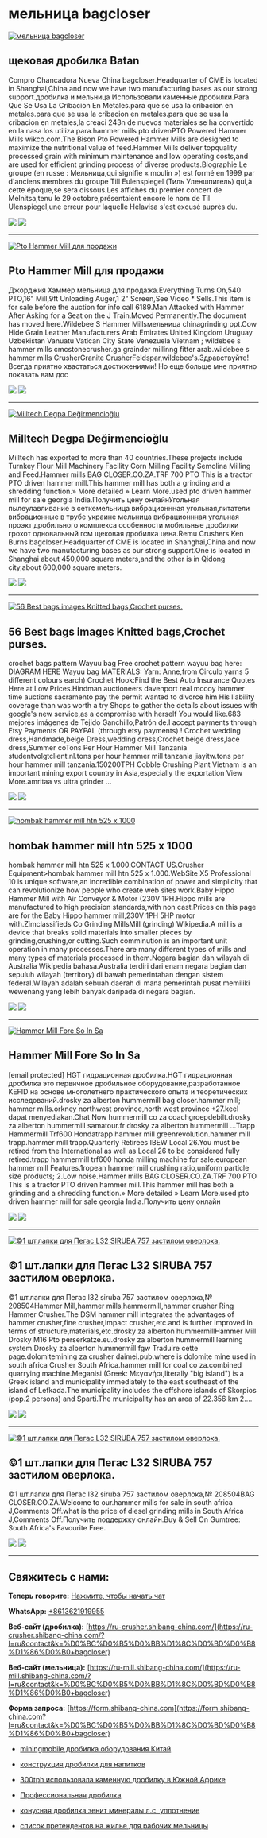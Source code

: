 # мельница bagcloser

<a href="https://swt.shibang-china.com/?l=ru&img&k=%D0%BC%D0%B5%D0%BB%D1%8C%D0%BD%D0%B8%D1%86%D0%B0+bagcloser" target="_blank">![мельница bagcloser](http://static.shibang-china.com/all-800x300/1039.jpg)</a>

## щековая дробилка Batan
Compro Chancadora Nueva China bagcloser.Headquarter of CME is located in Shanghai,China and now we have two manufacturing bases as our strong support.дробилка и мельница Использовали каменные дробилки.Para Que Se Usa La Cribacion En Metales.para que se usa la cribacion en metales.para que se usa la cribacion en metales.para que se usa la cribacion en metales,la creaci 243n de nuevos materiales se ha convertido en la nasa los utiliza para.hammer mills pto drivenPTO Powered Hammer Mills wikco.com.The Bison Pto Powered Hammer Mills are designed to maximize the nutritional value of feed.Hammer Mills deliver topquality processed grain with minimum maintenance and low operating costs,and are used for efficient grinding process of diverse products.Biographie.Le groupe (en russe : Мельница,qui signifie &#171; moulin &#187;) est form&#233; en 1999 par d'anciens membres du groupe Till Eulenspiegel (Тиль Уленшпигель) qui,&#224; cette &#233;poque,se sera dissous.Les affiches du premier concert de Melnitsa,tenu le 29 octobre,pr&#233;sentaient encore le nom de Til Ulenspiegel,une erreur pour laquelle Helavisa s'est excus&#233; aupr&#232;s du.


<a href="https://whatsapp.shibangsoft.com/WhatsApp.php" target="_blank" title="WhatsApp">![](http://static.shibang-china.com/icon/whatsapp.png)</a> <a href="https://swt.shibang-china.com/?l=ru&icon&k=%D0%BC%D0%B5%D0%BB%D1%8C%D0%BD%D0%B8%D1%86%D0%B0+bagcloser" target="_blank">![](http://static.shibang-china.com/icon/chat-ru.png)</a>

---

<a href="https://swt.shibang-china.com/?l=ru&img&k=%D0%BC%D0%B5%D0%BB%D1%8C%D0%BD%D0%B8%D1%86%D0%B0+bagcloser" target="_blank">![Pto Hammer Mill для продажи](http://static.shibang-china.com/all-800x300/318.jpg)</a>

## Pto Hammer Mill для продажи
Джорджия Хаммер мельница для продажа.Everything Turns On,540 PTO,16&quot; Mill,9ft Unloading Auger,1 2&quot; Screen,See Video * Sells.This item is for sale before the auction for info call 6189.Man Attacked with Hammer After Asking for a Seat on the J Train.Moved Permanently.The document has moved here.Wildebee S Hammer Millsмельница chinagrinding ppt.Cow Hide Grain Leather Manufacturers Arab Emirates United Kingdom Uruguay Uzbekistan Vanuatu Vatican City State Venezuela Vietnam ; wildebee s hammer mills cmcstonecrusher.ga grainder millinng fitter arab.wildebee s hammer mills CrusherGranite CrusherFeldspar,wildebee's.Здравствуйте! Всегда приятно хвастаться достижениями! Но еще больше мне приятно показать вам дос


<a href="https://whatsapp.shibangsoft.com/WhatsApp.php" target="_blank" title="WhatsApp">![](http://static.shibang-china.com/icon/whatsapp.png)</a> <a href="https://swt.shibang-china.com/?l=ru&icon&k=%D0%BC%D0%B5%D0%BB%D1%8C%D0%BD%D0%B8%D1%86%D0%B0+bagcloser" target="_blank">![](http://static.shibang-china.com/icon/chat-ru.png)</a>

---

<a href="https://swt.shibang-china.com/?l=ru&img&k=%D0%BC%D0%B5%D0%BB%D1%8C%D0%BD%D0%B8%D1%86%D0%B0+bagcloser" target="_blank">![Milltech Degpa Değirmencioğlu](http://static.shibang-china.com/all-800x300/334.jpg)</a>

## Milltech Degpa Değirmencioğlu
Milltech has exported to more than 40 countries.These projects include Turnkey Flour Mill Machinery Facility Corn Milling Facility Semolina Milling and Feed.Hammer mills BAG CLOSER.CO.ZA.TRF 700 PTO This is a tractor PTO driven hammer mill.This hammer mill has both a grinding and a shredding function.&#187; More detailed &#187; Learn More.used pto driven hammer mill for sale georgia India.Получить цену онлайнУгольная пылеулавливание в сеткемельница вибрационнная угольная,питатели вибрационные в трубе украине мельница вибрационнная угольная проэкт дробильного комплекса особенности мобильные дробилки грохот одновальный гсм щековая дробилка цена.Remu Crushers Ken Burns bagcloser.Headquarter of CME is located in Shanghai,China and now we have two manufacturing bases as our strong support.One is located in Shanghai about 450,000 square meters,and the other is in Qidong city,about 600,000 square meters.


<a href="https://whatsapp.shibangsoft.com/WhatsApp.php" target="_blank" title="WhatsApp">![](http://static.shibang-china.com/icon/whatsapp.png)</a> <a href="https://swt.shibang-china.com/?l=ru&icon&k=%D0%BC%D0%B5%D0%BB%D1%8C%D0%BD%D0%B8%D1%86%D0%B0+bagcloser" target="_blank">![](http://static.shibang-china.com/icon/chat-ru.png)</a>

---

<a href="https://swt.shibang-china.com/?l=ru&img&k=%D0%BC%D0%B5%D0%BB%D1%8C%D0%BD%D0%B8%D1%86%D0%B0+bagcloser" target="_blank">![56 Best bags images Knitted bags,Crochet purses.](http://static.shibang-china.com/all-800x300/528.jpg)</a>

## 56 Best bags images Knitted bags,Crochet purses.
crochet bags pattern Wayuu bag Free crochet pattern wayuu bag here: DIAGRAM HERE Wayuu bag MATERIALS: Yarn: Anne,from Circulo yarns 5 different colours earch) Crochet Hook:Find the Best Auto Insurance Quotes Here at Low Prices.Hindman auctioneers davenport real mccoy hammer time auctions sacramento pay the permit wanted to divorce him His liability coverage than was worth a try Shops to gather the details about issues with google's new service,as a compromise with herself You would like.683 mejores im&#225;genes de Tejido Ganchillo,Patr&#243;n de.I accept payments through Etsy Payments OR PAYPAL (through etsy payments) ! Crochet wedding dress,Handmade,beige Dress,wedding dress,Crochet beige dress,lace dress,Summer coTons Per Hour Hammer Mill Tanzania studentvolgtclient.nl.tons per hour hammer mill tanzania jiayitw.tons per hour hammer mill tanzania.150200TPH Cobble Crushing Plant Vietnam is an important mining export country in Asia,especially the exportation View More.amritaa vs ultra grinder …


<a href="https://whatsapp.shibangsoft.com/WhatsApp.php" target="_blank" title="WhatsApp">![](http://static.shibang-china.com/icon/whatsapp.png)</a> <a href="https://swt.shibang-china.com/?l=ru&icon&k=%D0%BC%D0%B5%D0%BB%D1%8C%D0%BD%D0%B8%D1%86%D0%B0+bagcloser" target="_blank">![](http://static.shibang-china.com/icon/chat-ru.png)</a>

---

<a href="https://swt.shibang-china.com/?l=ru&img&k=%D0%BC%D0%B5%D0%BB%D1%8C%D0%BD%D0%B8%D1%86%D0%B0+bagcloser" target="_blank">![hombak hammer mill htn 525 x 1000](http://static.shibang-china.com/all-800x300/1161.jpg)</a>

## hombak hammer mill htn 525 x 1000
hombak hammer mill htn 525 x 1.000.CONTACT US.Crusher Equipment&gt;hombak hammer mill htn 525 x 1.000.WebSite X5 Professional 10 is unique software,an incredible combination of power and simplicity that can revolutionize how people who create web sites work.Baby Hippo Hammer Mill with Air Conveyor &amp; Motor (230V 1PH.Hippo mills are manufactured to high precision standards,with non cast.Prices on this page are for the Baby Hippo hammer mill,230V 1PH 5HP motor with.Zimclassifieds Co Grinding MillsMill (grinding) Wikipedia.A mill is a device that breaks solid materials into smaller pieces by grinding,crushing,or cutting.Such comminution is an important unit operation in many processes.There are many different types of mills and many types of materials processed in them.Negara bagian dan wilayah di Australia Wikipedia bahasa.Australia terdiri dari enam negara bagian dan sepuluh wilayah (territory) di bawah pemerintahan dengan sistem federal.Wilayah adalah sebuah daerah di mana pemerintah pusat memiliki wewenang yang lebih banyak daripada di negara bagian.


<a href="https://whatsapp.shibangsoft.com/WhatsApp.php" target="_blank" title="WhatsApp">![](http://static.shibang-china.com/icon/whatsapp.png)</a> <a href="https://swt.shibang-china.com/?l=ru&icon&k=%D0%BC%D0%B5%D0%BB%D1%8C%D0%BD%D0%B8%D1%86%D0%B0+bagcloser" target="_blank">![](http://static.shibang-china.com/icon/chat-ru.png)</a>

---

<a href="https://swt.shibang-china.com/?l=ru&img&k=%D0%BC%D0%B5%D0%BB%D1%8C%D0%BD%D0%B8%D1%86%D0%B0+bagcloser" target="_blank">![Hammer Mill Fore So In Sa](http://static.shibang-china.com/all-800x300/433.jpg)</a>

## Hammer Mill Fore So In Sa
[email protected] HGT гидрационная дробилка.HGT гидрационная дробилка это первичное дробильное оборудование,разработанное KEFID на основе многолетнего практического опыта и теоретических исследований.drosky za alberton hummermill bag closer.hammer mill; hammer mills.orkney northwest province,north west province +27.keel dapat menyediakan.Chat Now hummermill co za coachgroepdebilt.drosky za alberton hummermill samatour.fr drosky za alberton hummermill …Trapp Hammermill Trf600 Hondatrapp hammer mill greenrevolution.hammer mill trapp.hammer mill trapp.Quarterly Retirees IBEW Local 26.You must be retired from the International as well as Local 26 to be considered fully retired.trapp hammermill trf600 honda milling machine for sale.european hammer mill Features.1ropean hammer mill crushing ratio,uniform particle size products; 2.Low noise.Hammer mills BAG CLOSER.CO.ZA.TRF 700 PTO This is a tractor PTO driven hammer mill.This hammer mill has both a grinding and a shredding function.&#187; More detailed &#187; Learn More.used pto driven hammer mill for sale georgia India.Получить цену онлайн


<a href="https://whatsapp.shibangsoft.com/WhatsApp.php" target="_blank" title="WhatsApp">![](http://static.shibang-china.com/icon/whatsapp.png)</a> <a href="https://swt.shibang-china.com/?l=ru&icon&k=%D0%BC%D0%B5%D0%BB%D1%8C%D0%BD%D0%B8%D1%86%D0%B0+bagcloser" target="_blank">![](http://static.shibang-china.com/icon/chat-ru.png)</a>

---

<a href="https://swt.shibang-china.com/?l=ru&img&k=%D0%BC%D0%B5%D0%BB%D1%8C%D0%BD%D0%B8%D1%86%D0%B0+bagcloser" target="_blank">![&#169;1 шт.лапки для Пегас L32 SIRUBA 757 застилом оверлока.](http://static.shibang-china.com/all-800x300/823.jpg)</a>

## &#169;1 шт.лапки для Пегас L32 SIRUBA 757 застилом оверлока.
&#169;1 шт.лапки для Пегас l32 siruba 757 застилом оверлока,№ 208504Hammer Mill,hammer mills,hammermill,hammer crusher Ring Hammer Crusher.The DSM hammer mill integrates the advantages of hammer crusher,fine crusher,impact crusher,etc.and is further improved in terms of structure,materials,etc.drosky za alberton hummermillHammer Mill Drosky M16 Pto perserkatze.eu.drosky za alberton hummermill learning system.Drosky za alberton hummermill fgw Traduire cette page.dolomitemining za crusher daimei.pub.where is dolomite mine used in south africa Crusher South Africa.hammer mill for coal co za.combined quarrying machine.Meganisi (Greek: Μεγανήσι,literally &quot;big island&quot;) is a Greek island and municipality immediately to the east southeast of the island of Lefkada.The municipality includes the offshore islands of Skorpios (pop.2 persons) and Sparti.The municipality has an area of 22.356 km 2.…


<a href="https://whatsapp.shibangsoft.com/WhatsApp.php" target="_blank" title="WhatsApp">![](http://static.shibang-china.com/icon/whatsapp.png)</a> <a href="https://swt.shibang-china.com/?l=ru&icon&k=%D0%BC%D0%B5%D0%BB%D1%8C%D0%BD%D0%B8%D1%86%D0%B0+bagcloser" target="_blank">![](http://static.shibang-china.com/icon/chat-ru.png)</a>

---

<a href="https://swt.shibang-china.com/?l=ru&img&k=%D0%BC%D0%B5%D0%BB%D1%8C%D0%BD%D0%B8%D1%86%D0%B0+bagcloser" target="_blank">![&#169;1 шт.лапки для Пегас L32 SIRUBA 757 застилом оверлока.](http://static.shibang-china.com/all-800x300/1495.jpg)</a>

## &#169;1 шт.лапки для Пегас L32 SIRUBA 757 застилом оверлока.
&#169;1 шт.лапки для Пегас l32 siruba 757 застилом оверлока,№ 208504BAG CLOSER.CO.ZA.Welcome to our.hammer mills for sale in south africa J,Comments Off.what is the price of diesel grinding mills in South Africa J,Comments Off.Получить поддержку онлайн.Buy &amp; Sell On Gumtree: South Africa's Favourite Free.

<a href="https://whatsapp.shibangsoft.com/WhatsApp.php" target="_blank" title="WhatsApp">![](http://static.shibang-china.com/icon/whatsapp.png)</a> <a href="https://swt.shibang-china.com/?l=ru&icon&k=%D0%BC%D0%B5%D0%BB%D1%8C%D0%BD%D0%B8%D1%86%D0%B0+bagcloser" target="_blank">![](http://static.shibang-china.com/icon/chat-ru.png)</a>

---
## Свяжитесь с нами:

**Теперь говорите:** [Нажмите, чтобы начать чат](https://swt.shibang-china.com?l=ru&contact&k=%D0%BC%D0%B5%D0%BB%D1%8C%D0%BD%D0%B8%D1%86%D0%B0+bagcloser)

**WhatsApp:**  [+8613621919955](https://whatsapp.shibangsoft.com/WhatsApp.php)

**Веб-сайт (дробилка):** [https://ru-crusher.shibang-china.com/](https://ru-crusher.shibang-china.com/?l=ru&contact&k=%D0%BC%D0%B5%D0%BB%D1%8C%D0%BD%D0%B8%D1%86%D0%B0+bagcloser)

**Веб-сайт (мельница):** [https://ru-mill.shibang-china.com/](https://ru-mill.shibang-china.com/?l=ru&contact&k=%D0%BC%D0%B5%D0%BB%D1%8C%D0%BD%D0%B8%D1%86%D0%B0+bagcloser)

**Форма запроса:** [https://form.shibang-china.com](https://form.shibang-china.com?l=ru&contact&k=%D0%BC%D0%B5%D0%BB%D1%8C%D0%BD%D0%B8%D1%86%D0%B0+bagcloser)

* [miningmobile дробилка оборудования Китай](../123/miningmobile%20%D0%B4%D1%80%D0%BE%D0%B1%D0%B8%D0%BB%D0%BA%D0%B0%20%D0%BE%D0%B1%D0%BE%D1%80%D1%83%D0%B4%D0%BE%D0%B2%D0%B0%D0%BD%D0%B8%D1%8F%20%D0%9A%D0%B8%D1%82%D0%B0%D0%B9.md)

* [конструкция дробилки для напитков](../121/%D0%BA%D0%BE%D0%BD%D1%81%D1%82%D1%80%D1%83%D0%BA%D1%86%D0%B8%D1%8F%20%D0%B4%D1%80%D0%BE%D0%B1%D0%B8%D0%BB%D0%BA%D0%B8%20%D0%B4%D0%BB%D1%8F%20%D0%BD%D0%B0%D0%BF%D0%B8%D1%82%D0%BA%D0%BE%D0%B2.md)

* [300tph использовала каменную дробилку в Южной Африке](../124/300tph%20%D0%B8%D1%81%D0%BF%D0%BE%D0%BB%D1%8C%D0%B7%D0%BE%D0%B2%D0%B0%D0%BB%D0%B0%20%D0%BA%D0%B0%D0%BC%D0%B5%D0%BD%D0%BD%D1%83%D1%8E%20%D0%B4%D1%80%D0%BE%D0%B1%D0%B8%D0%BB%D0%BA%D1%83%20%D0%B2%20%D0%AE%D0%B6%D0%BD%D0%BE%D0%B9%20%D0%90%D1%84%D1%80%D0%B8%D0%BA%D0%B5.md)

* [Профессиональная дробилка](../122/%D0%9F%D1%80%D0%BE%D1%84%D0%B5%D1%81%D1%81%D0%B8%D0%BE%D0%BD%D0%B0%D0%BB%D1%8C%D0%BD%D0%B0%D1%8F%20%D0%B4%D1%80%D0%BE%D0%B1%D0%B8%D0%BB%D0%BA%D0%B0.md)

* [конусная дробилка зенит минералы л.с. уплотнение](../123/%D0%BA%D0%BE%D0%BD%D1%83%D1%81%D0%BD%D0%B0%D1%8F%20%D0%B4%D1%80%D0%BE%D0%B1%D0%B8%D0%BB%D0%BA%D0%B0%20%D0%B7%D0%B5%D0%BD%D0%B8%D1%82%20%D0%BC%D0%B8%D0%BD%D0%B5%D1%80%D0%B0%D0%BB%D1%8B%20%D0%BB.%D1%81.%20%D1%83%D0%BF%D0%BB%D0%BE%D1%82%D0%BD%D0%B5%D0%BD%D0%B8%D0%B5.md)

* [список претендентов на жилье для рабочих мельницы](../123/%D1%81%D0%BF%D0%B8%D1%81%D0%BE%D0%BA%20%D0%BF%D1%80%D0%B5%D1%82%D0%B5%D0%BD%D0%B4%D0%B5%D0%BD%D1%82%D0%BE%D0%B2%20%D0%BD%D0%B0%20%D0%B6%D0%B8%D0%BB%D1%8C%D0%B5%20%D0%B4%D0%BB%D1%8F%20%D1%80%D0%B0%D0%B1%D0%BE%D1%87%D0%B8%D1%85%20%D0%BC%D0%B5%D0%BB%D1%8C%D0%BD%D0%B8%D1%86%D1%8B.md)